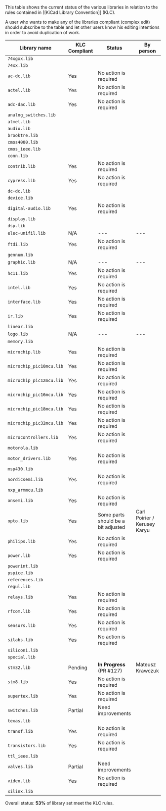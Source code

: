 This table shows the current status of the various libraries in relation to the rules contained in [[KiCad Library Convention]] (KLC).

A user who wants to make any of the libraries compliant (complex edit) should subscribe to the table and let other users know his editing intentions in order to avoid duplication of work.

| Library name             | KLC Compliant | Status                  | By person          |
|--------------------------|---------------|-------------------------|--------------------|
| `74xgxx.lib`             |               |                         |                    |
| `74xx.lib`               |               |                         |                    |
| `ac-dc.lib`              | Yes           | No action is required   |                    |
| `actel.lib`              | Yes           | No action is required   |                    |
| `adc-dac.lib`            | Yes           | No action is required   |                    |
| `analog_switches.lib`    |               |                         |                    |
| `atmel.lib`              |               |                         |                    |
| `audio.lib`              |               |                         |                    |
| `brooktre.lib`           |               |                         |                    |
| `cmos4000.lib`           |               |                         |                    |
| `cmos_ieee.lib`          |               |                         |                    |
| `conn.lib`               |               |                         |                    |
| `contrib.lib`            | Yes           | No action is required   |                    |
| `cypress.lib`            | Yes           | No action is required   |                    |
| `dc-dc.lib`              |               |                         |                    |
| `device.lib`             |               |                         |                    |
| `digital-audio.lib`      | Yes           | No action is required   |                    |
| `display.lib`            |               |                         |                    |
| `dsp.lib`                |               |                         |                    |
| `elec-unifil.lib`        | N/A           | ---                     | ---                |
| `ftdi.lib`               | Yes           | No action is required   |                    |
| `gennum.lib`             |               |                         |                    |
| `graphic.lib`            | N/A           | ---                     | ---                |
| `hc11.lib`               | Yes           | No action is required   |                    |
| `intel.lib`              | Yes           | No action is required   |                    |
| `interface.lib`          | Yes           | No action is required   |                    |
| `ir.lib`                 | Yes           | No action is required   |                    |
| `linear.lib`             |               |                         |                    |
| `logo.lib`               | N/A           | ---                     | ---                |
| `memory.lib`             |               |                         |                    |
| `microchip.lib`          | Yes           | No action is required   |                    |
| `microchip_pic10mcu.lib` | Yes           | No action is required   |                    |
| `microchip_pic12mcu.lib` | Yes           | No action is required   |                    |
| `microchip_pic16mcu.lib` | Yes           | No action is required   |                    |
| `microchip_pic18mcu.lib` | Yes           | No action is required   |                    |
| `microchip_pic32mcu.lib` | Yes           | No action is required   |                    |
| `microcontrollers.lib`   | Yes           | No action is required   |                    |
| `motorola.lib`           |               |                         |                    |
| `motor_drivers.lib`      | Yes           | No action is required   |                    |
| `msp430.lib`             |               |                         |                    |
| `nordicsemi.lib`         | Yes           | No action is required   |                    |
| `nxp_armmcu.lib`         |               |                         |                    |
| `onsemi.lib`             | Yes           | No action is required   |                    |
| `opto.lib`               | Yes           | Some parts should be a bit adjusted | Carl Poirier / Kerusey Karyu |
| `philips.lib`            | Yes           | No action is required   |                    |
| `power.lib`              | Yes           | No action is required   |                    |
| `powerint.lib`           |               |                         |                    |
| `pspice.lib`             |               |                         |                    |
| `references.lib`         |               |                         |                    |
| `regul.lib`              |               |                         |                    |
| `relays.lib`             | Yes           | No action is required   |                    |
| `rfcom.lib`              | Yes           | No action is required   |                    |
| `sensors.lib`            | Yes           | No action is required   |                    |
| `silabs.lib`             | Yes           | No action is required   |                    |
| `siliconi.lib`           |               |                         |                    |
| `special.lib`            |               |                         |                    |
| `stm32.lib`              | Pending       | **In Progress** (PR #127) | Mateusz Krawczuk   |
| `stm8.lib`               | Yes           | No action is required   |                    |
| `supertex.lib`           | Yes           | No action is required   |                    |
| `switches.lib`           | Partial       | Need improvements       |                    |
| `texas.lib`              |               |                         |                    |
| `transf.lib`             | Yes           | No action is required   |                    |
| `transistors.lib`        | Yes           | No action is required   |                    |
| `ttl_ieee.lib`           |               |                         |                    |
| `valves.lib`             | Partial       | Need improvements       |                    |
| `video.lib`              | Yes           | No action is required   |                    |
| `xilinx.lib`             |               |                         |                    |

Overall status: **53%** of library set meet the KLC rules.